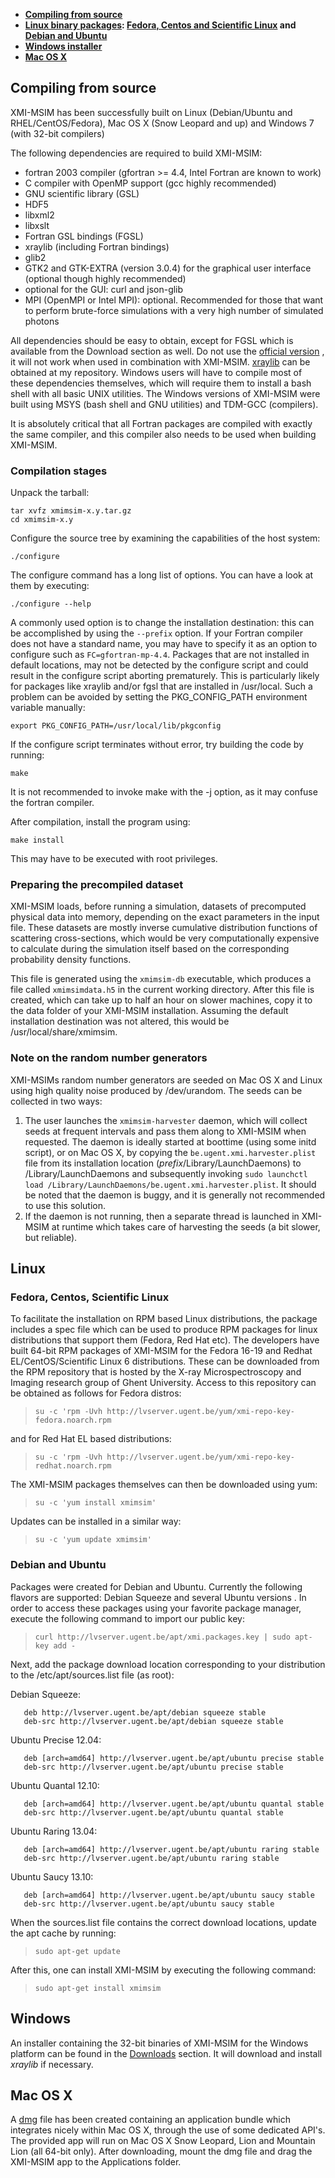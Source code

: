 * **[Compiling from source](#compilefromsource)**
* **[Linux binary packages](#linuxpackages): [Fedora, Centos and Scientific Linux](#rpmpackages) and [Debian and Ubuntu](#debpackages)**
* **[Windows installer](#windowsbinaries)**
* **[Mac OS X](#macosx)**

## <a id="compilefromsource"></a>Compiling from source

XMI-MSIM has been successfully built on Linux (Debian/Ubuntu and RHEL/CentOS/Fedora), Mac OS X (Snow Leopard and up) and Windows 7 (with 32-bit compilers)

The following dependencies are required to build XMI-MSIM:

* fortran 2003 compiler (gfortran >= 4.4, Intel Fortran are known to work) 
* C compiler with OpenMP support (gcc highly recommended)
* GNU scientific library (GSL)
* HDF5
* libxml2
* libxslt
* Fortran GSL bindings (FGSL)
* xraylib (including Fortran bindings)
* glib2
* GTK2 and GTK-EXTRA (version 3.0.4) for the graphical user interface (optional though highly recommended)
* optional for the GUI: curl and json-glib
* MPI (OpenMPI or Intel MPI): optional. Recommended for those that want to perform brute-force simulations with a very high number of simulated photons


All dependencies should be easy to obtain, except for FGSL which is available from the Download section as well. Do not use the [official version](http://www.lrz.de/services/software/mathematik/gsl/fortran) , it will not work when used in combination with XMI-MSIM. [xraylib](http://github.com/tschoonj/xraylib) can be obtained at my repository. Windows users will have to compile most of these dependencies themselves, which will require them to install a bash shell with all basic UNIX utilities. The Windows versions of XMI-MSIM were built using MSYS (bash shell and GNU utilities) and TDM-GCC (compilers).

It is absolutely critical that all Fortran packages are compiled with exactly the same compiler, and this compiler also needs to be used when building XMI-MSIM.

### Compilation stages

Unpack the tarball:

    tar xvfz xmimsim-x.y.tar.gz
    cd xmimsim-x.y

Configure the source tree by examining the capabilities of the host system:

    ./configure

The configure command has a long list of options. You can have a look at them by executing:

    ./configure --help

A commonly used option is to change the installation destination: this can be accomplished by using the `--prefix` option.
If your Fortran compiler does not have a standard name, you may have to specify it as an option to configure such as `FC=gfortran-mp-4.4`. Packages that are not installed in default locations, may not be detected by the configure script and could result in the configure script aborting prematurely. This is particularly likely for packages like xraylib and/or fgsl that are installed in /usr/local. Such a problem can be avoided by setting the PKG_CONFIG_PATH environment variable manually:

    export PKG_CONFIG_PATH=/usr/local/lib/pkgconfig

If the configure script terminates without error, try building the code by running:

    make

It is not recommended to invoke make with the -j option, as it may confuse the fortran compiler.

After compilation, install the program using:

    make install

This may have to be executed with root privileges.

### Preparing the precompiled dataset

XMI-MSIM loads, before running a simulation, datasets of precomputed physical data into memory, depending on the exact parameters in the input file. These datasets are mostly inverse cumulative distribution functions of scattering cross-sections, which would be very computationally expensive to calculate during the simulation itself based on the corresponding probability density functions.

This file is generated using the `xmimsim-db` executable, which produces a file called `xmimsimdata.h5` in the current working directory. After this file is created, which can take up to half an hour on slower machines, copy it to the data folder of your XMI-MSIM installation. Assuming the default installation destination was not altered, this would be /usr/local/share/xmimsim.

### Note on the random number generators

XMI-MSIMs random number generators are seeded on Mac OS X and Linux using high quality noise produced by /dev/urandom. The seeds can be collected in two ways:

1. The user launches the `xmimsim-harvester` daemon, which will collect seeds at frequent intervals and pass them along to XMI-MSIM when requested. The daemon is ideally started at boottime (using some initd script), or on Mac OS X, by copying the `be.ugent.xmi.harvester.plist` file from its installation location (_prefix_/Library/LaunchDaemons) to /Library/LaunchDaemons and subsequently invoking `sudo launchctl load /Library/LaunchDaemons/be.ugent.xmi.harvester.plist`. It should be noted that the daemon is buggy, and it is generally not recommended to use this solution.
2. If the daemon is not running, then a separate thread is launched in XMI-MSIM at runtime which takes care of harvesting the seeds (a bit slower, but reliable).

## <a id="linuxpackages"></a>Linux

### <a id="rpmpackages"></a>Fedora, Centos, Scientific Linux

To facilitate the installation on RPM based Linux distributions, the package includes a spec file which can be used to produce RPM packages for linux distributions that support them (Fedora, Red Hat etc). The developers have built 64-bit RPM packages of XMI-MSIM for the Fedora 16-19 and Redhat EL/CentOS/Scientific Linux 6 distributions. These can be downloaded from the RPM repository that is hosted by the X-ray Microspectroscopy and Imaging research group of Ghent University. Access to this repository can be obtained as follows for Fedora distros:

> `su -c 'rpm -Uvh http://lvserver.ugent.be/yum/xmi-repo-key-fedora.noarch.rpm`

and for Red Hat EL based distributions:

> `su -c 'rpm -Uvh http://lvserver.ugent.be/yum/xmi-repo-key-redhat.noarch.rpm`

The XMI-MSIM packages themselves can then be downloaded using yum:

> `su -c 'yum install xmimsim'`

Updates can be installed in a similar way:

> `su -c 'yum update xmimsim'`

### <a id="debpackages"></a>Debian and Ubuntu

Packages were created for Debian and Ubuntu. Currently the following flavors are supported: Debian Squeeze and several Ubuntu versions .
In order to access these packages using your favorite package manager, execute the following command to import our public key:

> `curl http://lvserver.ugent.be/apt/xmi.packages.key | sudo apt-key add -`

Next, add the package download location corresponding to your distribution to the /etc/apt/sources.list file (as root):

Debian Squeeze:

       deb http://lvserver.ugent.be/apt/debian squeeze stable
       deb-src http://lvserver.ugent.be/apt/debian squeeze stable

Ubuntu Precise 12.04:

       deb [arch=amd64] http://lvserver.ugent.be/apt/ubuntu precise stable
       deb-src http://lvserver.ugent.be/apt/ubuntu precise stable

Ubuntu Quantal 12.10:

       deb [arch=amd64] http://lvserver.ugent.be/apt/ubuntu quantal stable
       deb-src http://lvserver.ugent.be/apt/ubuntu quantal stable

Ubuntu Raring 13.04:

       deb [arch=amd64] http://lvserver.ugent.be/apt/ubuntu raring stable
       deb-src http://lvserver.ugent.be/apt/ubuntu raring stable

Ubuntu Saucy 13.10:

       deb [arch=amd64] http://lvserver.ugent.be/apt/ubuntu saucy stable
       deb-src http://lvserver.ugent.be/apt/ubuntu saucy stable

When the sources.list file contains the correct download locations, update the apt cache by running:

> `sudo apt-get update`

After this, one can install XMI-MSIM by executing the following command:

> `sudo apt-get install xmimsim`

## <a id="windowsbinaries"></a>Windows

An installer containing the 32-bit binaries of XMI-MSIM for the Windows platform can be found in the [Downloads](http://lvserver.ugent.be/xmi-msim) section. It will download and install _xraylib_ if necessary.

## <a id="macosx"></a>Mac OS X

A [dmg](http://lvserver.ugent.be/xmi-msim) file has been created containing an application bundle which integrates nicely within Mac OS X, through the use of some dedicated API's. The provided app will run on Mac OS X Snow Leopard, Lion and Mountain Lion (all 64-bit only).
After downloading, mount the dmg file and drag the XMI-MSIM app to the Applications folder.
